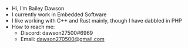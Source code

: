 - Hi, I’m Bailey Dawson
- I currently work in Embedded Software
- I like working with C++ and Rust mainly, though I have dabbled in PHP
- How to reach me:
  - Discord: dawson27500#6969
  - Email: dawson270500@gmail.com

<!---
dawson270500/dawson270500 is a ✨ special ✨ repository because its `README.md` (this file) appears on your GitHub profile.
You can click the Preview link to take a look at your changes.
--->

